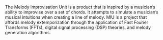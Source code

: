 The Melody Improvisation Unit is a product that is inspired by a musician’s ability to improvise
over a set of chords. It attempts to simulate a musician’s musical intuitions when creating a line
of melody. MIU is a project that affords melody extemporization through the application of Fast
Fourier Transforms (FFTs), digital signal processing (DSP) theories, and melody generation
algorithms.
